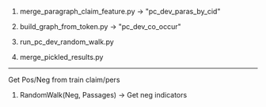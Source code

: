 

1. merge_paragraph_claim_feature.py -> "pc_dev_paras_by_cid"
2. build_graph_from_token.py -> "pc_dev_co_occur"
3. run_pc_dev_random_walk.py

4. merge_pickled_results.py 


---

Get Pos/Neg from train claim/pers

1. RandomWalk(Neg, Passages) -> Get neg indicators